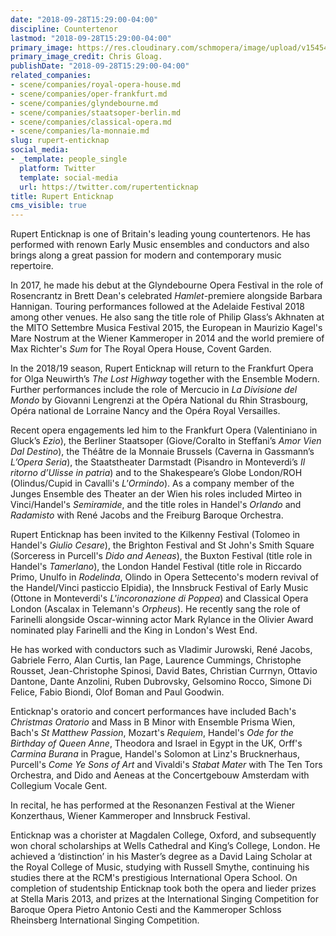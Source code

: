 ```yaml
---
date: "2018-09-28T15:29:00-04:00"
discipline: Countertenor
lastmod: "2018-09-28T15:29:00-04:00"
primary_image: https://res.cloudinary.com/schmopera/image/upload/v1545409169/media/webhook-uploads/1538162860013/Rupert%20Enticknap_Chris%20Gloag%201.jpg.jpg
primary_image_credit: Chris Gloag.
publishDate: "2018-09-28T15:29:00-04:00"
related_companies:
- scene/companies/royal-opera-house.md
- scene/companies/oper-frankfurt.md
- scene/companies/glyndebourne.md
- scene/companies/staatsoper-berlin.md
- scene/companies/classical-opera.md
- scene/companies/la-monnaie.md
slug: rupert-enticknap
social_media:
- _template: people_single
  platform: Twitter
  template: social-media
  url: https://twitter.com/rupertenticknap
title: Rupert Enticknap
cms_visible: true
---
```


Rupert Enticknap is one of Britain's leading young countertenors. He has performed with renown Early Music ensembles and conductors and also brings along a great passion for modern and contemporary music repertoire.

In 2017, he made his debut at the Glyndebourne Opera Festival in the role of Rosencrantz in Brett Dean's celebrated *Hamlet*-premiere alongside Barbara Hannigan. Touring performances followed at the Adelaide Festival 2018 among other venues. He also sang the title role of Philip Glass’s Akhnaten at the MITO Settembre Musica Festival 2015, the European in Maurizio Kagel's Mare Nostrum at the Wiener Kammeroper in 2014 and the world premiere of Max Richter's *Sum* for The Royal Opera House, Covent Garden.

In the 2018/19 season, Rupert Enticknap will return to the Frankfurt Opera for Olga Neuwirth’s *The Lost Highway* together with the Ensemble Modern. Further performances include the role of Mercucio in *La Divisione del Mondo* by Giovanni Lengrenzi at the Opéra National du Rhin Strasbourg, Opéra national de Lorraine Nancy and the Opéra Royal Versailles.

Recent opera engagements led him to the Frankfurt Opera (Valentiniano in Gluck’s *Ezio*), the Berliner Staatsoper (Giove/Coralto in Steffani’s *Amor Vien Dal Destino*), the Théâtre de la Monnaie Brussels (Caverna in Gassmann’s *L’Opera Seria*), the Staatstheater Darmstadt (Pisandro in Monteverdi’s *Il ritorno
d’Ulisse in patria*) and to the Shakespeare’s Globe London/ROH (Olindus/Cupid in Cavalli's *L'Ormindo*). As a company member of the Junges Ensemble des Theater an der Wien his roles included Mirteo in Vinci/Handel's *Semiramide*, and the title roles in Handel's *Orlando* and *Radamisto* with René Jacobs and the Freiburg Baroque Orchestra.

Rupert Enticknap has been invited to the Kilkenny Festival (Tolomeo in Handel's *Giulio Cesare*), the Brighton Festival and St John's Smith Square (Sorceress in Purcell's *Dido and Aeneas*), the Buxton Festival (title role in Handel's *Tamerlano*), the London Handel Festival (title role in Riccardo Primo, Unulfo
in *Rodelinda*, Olindo in Opera Settecento's modern revival of the Handel/Vinci pasticcio Elpidia), the Innsbruck Festival of Early Music (Ottone in Monteverdi's *L'incoronazione di Poppea*) and Classical Opera London (Ascalax in Telemann's *Orpheus*). He recently sang the role of Farinelli alongside Oscar-winning
actor Mark Rylance in the Olivier Award nominated play Farinelli and the King in London's West End.

He has worked with conductors such as Vladimir Jurowski, René Jacobs, Gabriele Ferro, Alan Curtis, Ian Page, Laurence Cummings, Christophe Rousset, Jean-Christophe Spinosi, David Bates, Christian Currnyn, Ottavio Dantone, Dante Anzolini, Ruben Dubrovsky, Gelsomino Rocco, Simone Di Felice, Fabio Biondi, Olof Boman and Paul Goodwin.

Enticknap's oratorio and concert performances have included Bach's *Christmas Oratorio* and Mass in B Minor with Ensemble Prisma Wien, Bach's *St Matthew Passion*, Mozart's *Requiem*, Handel's *Ode for the Birthday of Queen Anne*, Theodora and Israel in Egypt in the UK, Orff's *Carmina Burana* in Prague, Handel's
Solomon at Linz's Brucknerhaus, Purcell's *Come Ye Sons of Art* and Vivaldi's *Stabat Mater* with The Ten Tors Orchestra, and Dido and Aeneas at the Concertgebouw Amsterdam with Collegium Vocale Gent.

In recital, he has performed at the Resonanzen Festival at the Wiener Konzerthaus, Wiener Kammeroper and Innsbruck Festival.

Enticknap was a chorister at Magdalen College, Oxford, and subsequently won choral scholarships at Wells Cathedral and King’s College, London. He achieved a ‘distinction’ in his Master’s degree as a David Laing Scholar at the Royal College of Music, studying with Russell Smythe, continuing his studies there at the RCM's prestigious International Opera School. On completion of studentship Enticknap took both the opera and lieder prizes at Stella Maris 2013, and prizes at the International Singing Competition for Baroque Opera Pietro Antonio Cesti and the Kammeroper Schloss Rheinsberg International Singing Competition.
